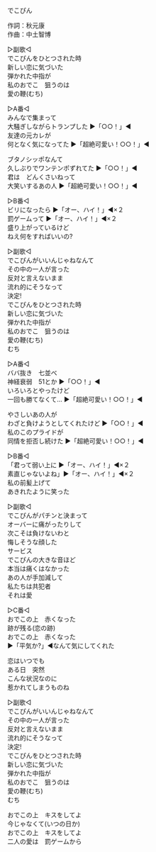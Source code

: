 でこぴん  
  
作詞：秋元康  
作曲：中土智博  
  
▷副歌◁  
でこぴんをひとつされた時  
新しい恋に気づいた  
弾かれた中指が  
私のおでこ　狙うのは  
愛の鞭(むち)  
  
▷A番◁  
みんなで集まって  
大騒ぎしながらトランプした ▶「○○！」◀   
友達の元カレが  
何となく気になってた ▶「超絶可愛い！○○！」◀   
  
ブタノシッポなんて  
久しぶりでワンテンポずれてた ▶「○○！」◀   
君は　どんくさいねって  
大笑いするあの人 ▶「超絶可愛い！○○！」◀   
  
▷B番◁  
ビリになったら ▶「オー、ハイ！」◀×２   
罰ゲームって ▶「オー、ハイ！」◀×２   
盛り上がっているけど  
ねえ何をすればいいの?  
  
▷副歌◁  
でこぴんがいいんじゃねなんて  
その中の一人が言った  
反対と言えないまま  
流れ的にそうなって  
決定!  
でこぴんをひとつされた時  
新しい恋に気づいた  
弾かれた中指が  
私のおでこ　狙うのは  
愛の鞭(むち)  
むち  
  
▷A番◁  
ババ抜き　七並べ  
神経衰弱　51とか ▶「○○！」◀   
いろいろとやったけど  
一回も勝てなくて… ▶「超絶可愛い！○○！」◀   
  
やさしいあの人が  
わざと負けようとしてくれたけど ▶「○○！」◀   
私のこのプライドが  
同情を拒否し続けた ▶「超絶可愛い！○○！」◀   
  
▷B番◁  
「君って弱い上に ▶「オー、ハイ！」◀×２   
素直じゃないよね」▶「オー、ハイ！」◀×２   
私の前髪上げて  
あきれたように笑った  
  
▷副歌◁  
でこぴんがパチンと決まって  
オーバーに痛がったりして  
次こそは負けないわと  
悔しそうな顔した  
サービス  
でこぴんの大きな音ほど  
本当は痛くはなかった  
あの人が手加減して  
私たちは共犯者  
それは愛  
  
▷C番◁  
おでこの上　赤くなった  
跡が残る(恋の跡)  
おでこの上　赤くなった  
▶「平気か?」◀なんて気にしてくれた  
  
恋はいつでも  
ある日　突然  
こんな状況なのに  
惹かれてしまうものね  
  
▷副歌◁  
でこぴんがいいんじゃねなんて  
その中の一人が言った  
反対と言えないまま  
流れ的にそうなって  
決定!  
でこぴんをひとつされた時  
新しい恋に気づいた  
弾かれた中指が  
私のおでこ　狙うのは  
愛の鞭(むち)  
むち  
  
おでこの上　キスをしてよ  
今じゃなくて(いつの日か)  
おでこの上　キスをしてよ  
二人の愛は　罰ゲームから  
